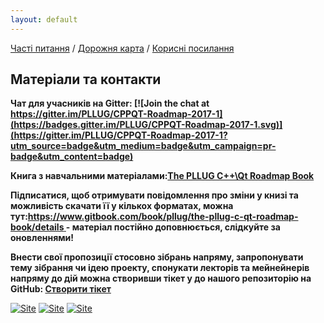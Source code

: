 ```yaml
---
layout: default
---
```


[Часті питання](faq) / [Дорожня карта](roadmap) / [Корисні посилання](links)

## Матеріали та контакти

**Чат для учасників на Gitter: [![Join the chat at https://gitter.im/PLLUG/CPPQT-Roadmap-2017-1](https://badges.gitter.im/PLLUG/CPPQT-Roadmap-2017-1.svg)](https://gitter.im/PLLUG/CPPQT-Roadmap-2017-1?utm_source=badge&utm_medium=badge&utm_campaign=pr-badge&utm_content=badge)**

**Книга з навчальними матеріалами:[The PLLUG C++\Qt Roadmap Book](https://pllug.gitbooks.io/the-pllug-c-qt-roadmap-book/content/)**

**Підписатися, щоб отримувати повідомлення про зміни у книзі та можливість скачати її у кількох форматах, можна тут:[https://www.gitbook.com/book/pllug/the-pllug-c-qt-roadmap-book/details ](https://www.gitbook.com/book/pllug/the-pllug-c-qt-roadmap-book/details ) - матеріал постійно доповнюється, слідкуйте за оновленнями!**

**Внести свої пропозиції стосовно зібрань напряму, запропонувати тему зібрання чи ідею проекту, спонукати лекторів та мейнейнерів напряму до дій можна створивши тікет у до нашого репозиторію на GitHub: [Створити тікет](https://github.com/PLLUG/CPPQT-Roadmap-2017-1/issues)**

[![Site ](https://img.shields.io/badge/site%3A-pllug.org.ua-green.svg)](https://pllug.github.io/CPPQT-Roadmap-2017-1/)
[![Site ](https://img.shields.io/badge/site%3A-https%3A%2F%2Fwww.facebook.com%2FPLLUGcommunity%2F-blue.svg)](https://www.facebook.com/PLLUGcommunity)
[![Site ](https://img.shields.io/badge/e--mail%3A-info%40pllug.org.ua-orange.svg)](mailto:info@pllug.org.ua)



